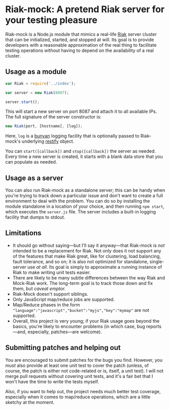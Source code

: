 # Riak-mock: A pretend Riak server for your testing pleasure

Riak-mock is a Node.js module that mimics a real-life [Riak](http://basho.com/riak/) server cluster that can be initialized, started, and stopped at will. Its goal is to provide developers with a reasonable approximation of the real thing to facilitate testing operations without having to depend on the availability of a real cluster.

## Usage as a module

```javascript
var Riak = require('../index');

var server = new Riak(8087);

server.start();
```

This will start a new server on port 8087 and attach it to all available IPs. The full signature of the server constructor is:

```javascript
new Riak(port, [hostname], [log]);
```

Here, `log` is a [bunyan](https://github.com/trentm/node-bunyan) logging facility that is optionally passed to Riak-mock's underlying [restify](https://github.com/mcavage/node-restify) object.

You can `start([callback])` and `stop([callback])` the server as needed. Every time a new server is created, it starts with a blank data store that you can populate as needed.

## Usage as a server

You can also run Riak-mock as a standalone server; this can be handy when you're trying to track down a particular issue and don't want to create a full environment to deal with the problem. You can do so by installing the module standalone in a location of your choice, and then running `npm start`, which executes the `server.js` file. The server includes a built-in logging facility that dumps to stdout.

## Limitations

- It should go without saying—but I'll say it anyway—that Riak-mock is _not_ intended to be a replacement for Riak. Not only does it not support any of the features that make Riak great, like for clustering, load balancing, fault tolerance, and so on; it is also not optimized for standalone, single-server use _at all_. Its goal is simply to approximate a running instance of Riak to make writing unit tests easier.
- There are likely to be many subtle differences between the way Riak and Mock-Riak work. The long-term goal is to track those down and fix them, but _caveat emptor._
- Riak-Mock doesn't support siblings.
- Only JavaScript map/reduce jobs are supported.
- Map/Reduce phases in the form `"language":"javascript","bucket":"myjs","key":"mymap"` are not supported.
- Overall, this project is very young; if your Riak usage goes beyond the basics, you're likely to encounter problems (in which case, bug reports—and, especially, patches—are welcome).

## Submitting patches and helping out

You are encouraged to submit patches for the bugs you find. However, you _must_ also provide at least one unit test to cover the patch (unless, of course, the patch is either not code-related or is, itself, a unit test). I will not merge pull requests without covering unit tests, and it's a fair bet that I won't have the time to write the tests myself.

Also, if you want to help out, the project needs much better test coverage, especially when it comes to map/reduce operations, which are a little sketchy at the moment.